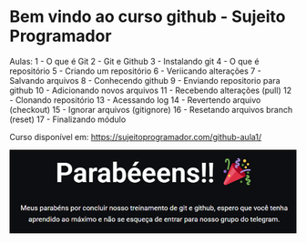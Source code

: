 
# Bem vindo ao curso github - Sujeito Programador

Aulas:
1 - O que é Git
2 - Git e Github
3 - Instalando git
4 - O que é repositório
5 - Criando um repositório
6 - Veriicando alterações
7 - Salvando arquivos
8 - Conhecendo github
9 - Enviando repositorio para github
10 - Adicionando novos arquivos
11 - Recebendo alterações (pull)
12 - Clonando repositório
13 - Acessando log
14 - Revertendo arquivo (checkout)
15 - Ignorar arquivos (gitignore)
16 - Resetando arquivos branch (reset)
17 - Finalizando módulo

Curso disponível em: https://sujeitoprogramador.com/github-aula1/

![alt text](image.png)